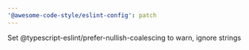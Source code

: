 ```yaml
---
'@awesome-code-style/eslint-config': patch
---
```


Set @typescript-eslint/prefer-nullish-coalescing to warn, ignore strings
